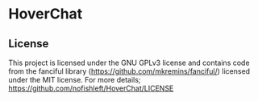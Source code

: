 # HoverChat

## License
This project is licensed under the GNU GPLv3 license and contains code from the fanciful library (https://github.com/mkremins/fanciful/) licensed under the MIT license. For more details; https://github.com/nofishleft/HoverChat/LICENSE
